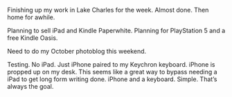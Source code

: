 
Finishing up my work in Lake Charles for the week. Almost done. Then home for awhile.

Planning to sell iPad and Kindle Paperwhite. Planning for PlayStation 5 and a free Kindle Oasis.

Need to do my October photoblog this weekend.

Testing. No iPad. Just iPhone paired to my Keychron keyboard. iPhone is propped up on my desk. This seems like a great way to bypass needing a iPad to get long form writing done. iPhone and a keyboard. Simple. That’s always the goal.